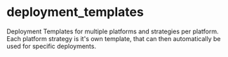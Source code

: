 # deployment_templates
Deployment Templates for multiple platforms and strategies per platform. Each platform strategy is it's own template, that can then automatically be used for specific deployments.
